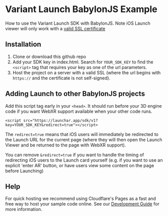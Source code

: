 # Variant Launch BabylonJS Example

How to use the Variant Launch SDK with BabylonJS. Note iOS Launch viewer will only work with a [valid SSL certificate](https://launch.variant3d.com/docs/development-guide)

## Installation

1.  Clone or download this github repo
2.  Add your SDK key in index.html. Search for `YOUR_SDK_KEY` to find the `<script>` tag that requires your key as one of the url parameters.
3.  Host the project on a server with a valid SSL (where the url begins with `https://` and the certificate is not self-signed).

## Adding Launch to other BabylonJS projects

Add this script tag early in your `<head>`. It should run before your 3D engine code if you want WebXR support available when your other code runs.

`<script src="https://launchar.app/sdk/v1?key=YOUR_SDK_KEY&redirect=true"></script>`

The `redirect=true` means that iOS users will immediately be redirected to the Launch URL for the current page (where they will then open the Launch Viewer and be returned to the page with WebXR support).

You can remove `&redirect=true` if you want to handle the timing of redirecting iOS users to the Launch card yourself (e.g. if you want to use an explicit 'enter AR' button, or have users view some content on the page before Launching)

## Help

For quick hosting we recommend using Cloudflare's Pages as a fast and free way to host your sample code online. See our [Development Guide](https://launch.variant3d.com/docs/development-guide) for more information.
